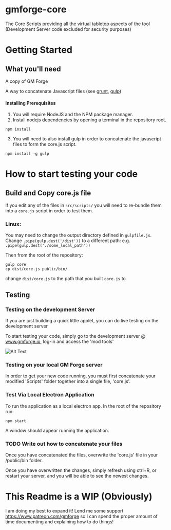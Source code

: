 # gmforge-core
The Core Scripts providing all the virtual tabletop aspects of the tool (Development Server code excluded for security purposes)

# Getting Started

## What you'll need
A copy of GM Forge

A way to concatenate Javascript files (see [grunt](https://github.com/gruntjs/grunt), [gulp](https://github.com/gulpjs/gulp))

#### Installing Prerequisites

1. You will require NodeJS and the NPM package manager.
2. Install nodejs dependencies by opening a terminal in the repository root.

```
npm install
```

3. You will need to also install gulp in order to concatenate the javascript files to form the core.js script.
```
npm install -g gulp
```

# How to start testing your code

## Build and Copy core.js file

If you edit any of the files in ```src/scripts/``` you will need to re-bundle them into a ```core.js``` script in order to test them.

### Linux:

You may need to change the output directory defined in ```gulpfile.js```. Change ```.pipe(gulp.dest('/dist'))``` to a different path: e.g. ```.pipe(gulp.dest('./some_local_path'))```

Then from the root of the repository:
```
gulp core
cp dist/core.js public/bin/
```

change ```dist/core.js``` to the path that you built ```core.js``` to

## Testing

### Testing on the development Server
If you are just building a quick little applet, you can do live testing on the development server

To start testing your code, simply go to the development server @ www.gmforge.io, log-in and access the 'mod tools'

![Alt Text](https://i.imgur.com/KXwZkLV.gif)


### Testing on your local GM Forge server

In order to get your new code running, you must first concatenate your modified 'Scripts' folder together into a single file, 'core.js'.

### Test Via Local Electron Application
To run the application as a local electron app. In the root of the repository run:

```
npm start
```

A window should appear running the application.


### TODO Write out how to concatenate your files

Once you have concatenated the files, overwrite the 'core.js' file in your /public/bin folder.

Once you have overwritten the changes, simply refresh using ctrl+R, or restart your server, and you will be able to see the newest changes.

# This Readme is a WIP (Obviously)
I am doing my best to expand it! Lend me some support https://www.patreon.com/gmforge so I can spend the proper amount of time documenting and explaining how to do things!
